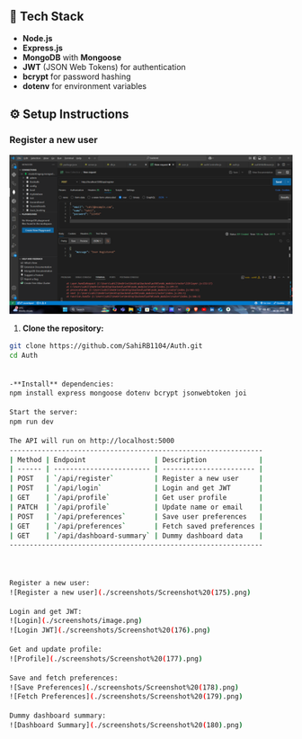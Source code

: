 
## 🚀 Tech Stack

- **Node.js**
- **Express.js**
- **MongoDB** with **Mongoose**
- **JWT** (JSON Web Tokens) for authentication
- **bcrypt** for password hashing
- **dotenv** for environment variables

## ⚙️ Setup Instructions
### Register a new user
  ![Register a new user](./screenshots/Screenshot%20(175).png)
1. **Clone the repository:**
```bash
git clone https://github.com/SahiRB1104/Auth.git
cd Auth


-**Install** dependencies:
npm install express mongoose dotenv bcrypt jsonwebtoken joi

Start the server:
npm run dev

The API will run on http://localhost:5000
---------------------------------------------------------------
| Method | Endpoint                 | Description             |
| ------ | ------------------------ | ----------------------- |
| POST   | `/api/register`          | Register a new user     | 
| POST   | `/api/login`             | Login and get JWT       | 
| GET    | `/api/profile`           | Get user profile        | 
| PATCH  | `/api/profile`           | Update name or email    | 
| POST   | `/api/preferences`       | Save user preferences   | 
| GET    | `/api/preferences`       | Fetch saved preferences | 
| GET    | `/api/dashboard-summary` | Dummy dashboard data    | 
---------------------------------------------------------------



Register a new user:  
![Register a new user](./screenshots/Screenshot%20(175).png)

Login and get JWT:  
![Login](./screenshots/image.png)  
![Login JWT](./screenshots/Screenshot%20(176).png)

Get and update profile:  
![Profile](./screenshots/Screenshot%20(177).png)

Save and fetch preferences:  
![Save Preferences](./screenshots/Screenshot%20(178).png)  
![Fetch Preferences](./screenshots/Screenshot%20(179).png)

Dummy dashboard summary:  
![Dashboard Summary](./screenshots/Screenshot%20(180).png)

 